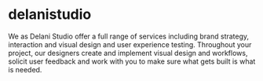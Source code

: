 # delanistudio
We as Delani Studio offer a full range of services including brand strategy, interaction and visual design and user experience testing. Throughout your project, our designers create and implement visual design and workflows, solicit user feedback and work with you to make sure what gets built is what is needed.
